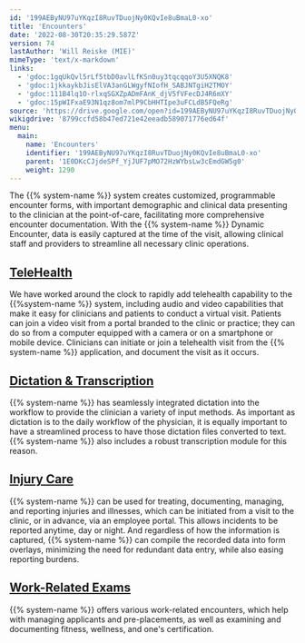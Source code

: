 ```yaml
---
id: '199AEByNU97uYKqzI8RuvTDuojNy0KQvIe8uBmaL0-xo'
title: 'Encounters'
date: '2022-08-30T20:35:29.587Z'
version: 74
lastAuthor: 'Will Reiske (MIE)'
mimeType: 'text/x-markdown'
links:
  - 'gdoc:1gqUkQvl5rLf5tbD0avlLfKSn0uy3tqcqqoY3U5XNQK8'
  - 'gdoc:1jkkaykbJisElVA3anGLWgyfNIofH_SABJNTgiH2TMOY'
  - 'gdoc:111B4lq1O-rlxqSGXZpADmFAnK_djV5fVFecDJ4R6mXY'
  - 'gdoc:15pWIFxaE93N1qz8om7mlP9CbHHTIpe3uFCLdB5FQeRg'
source: 'https://drive.google.com/open?id=199AEByNU97uYKqzI8RuvTDuojNy0KQvIe8uBmaL0-xo'
wikigdrive: '8799ccfd58b47ed721e42eeadb589071776ed64f'
menu:
  main:
    name: 'Encounters'
    identifier: '199AEByNU97uYKqzI8RuvTDuojNy0KQvIe8uBmaL0-xo'
    parent: '1E0DKcCJjdeSPf_YjJUF7pMO72HzWYbsLw3cEmdGW5g0'
    weight: 1290
---
```

The {{% system-name %}} system creates customized, programmable encounter forms, with important demographic and clinical data presenting to the clinician at the point-of-care, facilitating more comprehensive encounter documentation. With the {{% system-name %}} Dynamic Encounter, data is easily captured at the time of the visit, allowing clinical staff and providers to streamline all necessary clinic operations.
  
## [TeleHealth](gdoc:1gqUkQvl5rLf5tbD0avlLfKSn0uy3tqcqqoY3U5XNQK8)  
  
We have worked around the clock to rapidly add telehealth capability to the {{%system-name %}} system, including audio and video capabilities that make it easy for clinicians and patients to conduct a virtual visit. Patients can join a video visit from a portal branded to the clinic or practice; they can do so from a computer equipped with a camera or on a smartphone or mobile device. Clinicians can initiate or join a telehealth visit from the {{% system-name %}} application, and document the visit as it occurs.
  
## [Dictation & Transcription](gdoc:1jkkaykbJisElVA3anGLWgyfNIofH_SABJNTgiH2TMOY)  
  
{{% system-name %}} has seamlessly integrated dictation into the workflow to provide the clinician a variety of input methods. As important as dictation is to the daily workflow of the physician, it is equally important to have a streamlined process to have those dictation files converted to text. {{% system-name %}} also includes a robust transcription module for this reason.
  
## [Injury Care](gdoc:111B4lq1O-rlxqSGXZpADmFAnK_djV5fVFecDJ4R6mXY)  
  
{{% system-name %}} can be used for treating, documenting, managing, and reporting injuries and illnesses, which can be initiated from a visit to the clinic, or in advance, via an employee portal. This allows incidents to be reported anytime, day or night. And regardless of how the information is captured, {{% system-name %}} can compile the recorded data into form overlays, minimizing the need for redundant data entry, while also easing reporting burdens.
  
## [Work-Related Exams](gdoc:15pWIFxaE93N1qz8om7mlP9CbHHTIpe3uFCLdB5FQeRg)  
  
{{% system-name %}} offers various work-related encounters, which help with managing applicants and pre-placements, as well as examining and documenting fitness, wellness, and one's certification.
